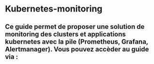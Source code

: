 # Kubernetes-monitoring
Ce guide permet de proposer une solution de monitoring des clusters et applications kubernetes avec la pile (Prometheus, Grafana, Alertmanager). 
Vous pouvez accèder au guide via : 
- 
